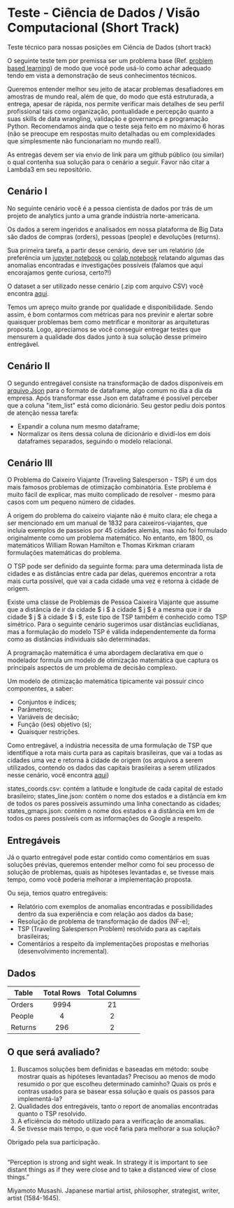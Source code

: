 # Teste - Ciência de Dados / Visão Computacional (Short Track)

Teste técnico para nossas posições em Ciência de Dados (short track)

O seguinte teste tem por premissa ser um problema base (Ref. <a href="https://teaching.cornell.edu/teaching-resources/engaging-students/problem-based-learningproblem">problem based learning</a>) de modo que você pode usá-lo como achar adequado tendo em vista a demonstração de seus conhecimentos técnicos.

Queremos entender melhor seu jeito de atacar problemas desafiadores em amostras de mundo real, além de que, do modo que está estruturada, a entrega, apesar de rápida, nos permite verificar mais detalhes de seu perfil profissional tais como organização, pontualidade e percepção quanto a suas skills de data wrangling, validação e governança e programação Python. Recomendamos ainda que o teste seja feito em no máximo 6 horas (não se preocupe em respostas muito detalhadas ou em complexidades que simplesmente não funcionariam no mundo real!).

As entregas devem ser via envio de link para um github público (ou similar) o qual contenha sua solução para o cenário a seguir. Favor não citar a Lambda3 em seu repositório.

## Cenário I

No seguinte cenário você é a pessoa cientista de dados por trás de um projeto de analytics junto a uma grande indústria norte-americana.

Os dados a serem ingeridos e analisados em nossa plataforma de Big Data são dados de compras (orders), pessoas (people) e devoluções (returns).

Sua primeira tarefa, a partir desse cenário, deve ser um relatório (de preferência um <a href="https://jupyter.org/">jupyter notebook</a> ou <a href="https://colab.research.google.com/">colab notebook</a> relatando algumas das anomalias encontradas e investigações possíveis (falamos que aqui encorajamos gente curiosa, certo?!)

O dataset a ser utilizado nesse cenário (.zip com arquivo CSV) você encontra <a href="https://drive.google.com/file/d/1a8UCbzXFbqTQi0x8tqCXPRTlB--E7o8I/view?usp=sharing">aqui</a>.

Temos um apreço muito grande por qualidade e disponibilidade. Sendo assim, é bom contarmos com métricas para nos previnir e alertar sobre quaisquer problemas bem como metrificar e monitorar as arquiteturas proposta. Logo, apreciamos se você conseguir entregar testes que mensurem a qualidade dos dados junto à sua solução desse primeiro entregável.

## Cenário II

O segundo entregável consiste na transformação de dados disponíveis em <a href="https://drive.google.com/file/d/1IDCjpDZh5St97jw4K_bAewJ8hf-rax9C/view?usp=sharing">arquivo Json</a> para o formato de dataframe, algo comum no dia a dia da empresa. Após transformar esse Json em dataframe é possível perceber que a coluna "item_list" está como dicionário. Seu gestor pediu dois pontos de atenção nessa tarefa:

- Expandir a coluna num mesmo dataframe;
- Normalizar os itens dessa coluna de dicionário e dividí-los em dois dataframes separados, seguindo o modelo relacional.

## Cenário III

O Problema do Caixeiro Viajante (Traveling Salesperson - TSP) é um dos mais famosos problemas de otimização combinatória. Este problema é muito fácil de explicar, mas muito complicado de resolver - mesmo para casos com um pequeno número de cidades.

A origem do problema do caixeiro viajante não é muito clara; ele chega a ser mencionado em um manual de 1832 para caixeiros-viajantes, que incluía exemplos de passeios por 45 cidades alemãs, mas não foi formulado originalmente como um problema matemático. No entanto, em 1800, os matemáticos William Rowan Hamilton e Thomas Kirkman criaram formulações matemáticas do problema.

O TSP pode ser definido da seguinte forma: para uma determinada lista de cidades e as distâncias entre cada par delas, queremos encontrar a rota mais curta possível, que vai a cada cidade uma vez e retorna à cidade de origem.

Existe uma classe de Problemas de Pessoa Caixeira Viajante que assume que a distância de ir da cidade $ i $ à cidade $ j $ é a mesma que ir da cidade $ j $ à cidade $ i $, este tipo de TSP também é conhecido como TSP simétrico. Para o seguinte cenário sugerimos usar distâncias euclidianas, mas a formulação do modelo TSP é válida independentemente da forma como as distâncias individuais são determinadas.

A programação matemática é uma abordagem declarativa em que o modelador formula um modelo de otimização matemática que captura os principais aspectos de um problema de decisão complexo. 

Um modelo de otimização matemática tipicamente vai possuir cinco componentes, a saber:

* Conjuntos e índices;
* Parâmetros;
* Variáveis ​​de decisão;
* Função (ões) objetivo (s);
* Quaisquer restrições.

Como entregável, a indústria necessita de uma formulação de TSP que identifique a rota mais curta para as capitais brasileiras, que vai a todas as cidades uma vez e retorna à cidade de origem (os arquivos a serem utilizados, contendo os dados das capitais brasileiras a serem utilizados nesse cenário, você encontra <a href="https://drive.google.com/drive/folders/1pip1P29vKGYWUOSD0hVrdNLNQcGzG3eN?usp=sharing">aqui</a>)

states_coords.csv: contém a latitude e longitude de cada capital de estado brasileiro;
states_line.json: contém o nome dos estados e a distância em km de todos os pares possíveis assumindo uma linha conectando as cidades;
states_gmaps.json: contém o nome dos estados e a distância em km de todos os pares possíveis com as informações do Google a respeito.

## Entregáveis

Já o quarto entregável pode estar contido como comentários em suas soluções prévias, queremos entender melhor como foi seu processo de solução de problemas, quais as hipóteses levantadas e, se tivesse mais tempo, como você poderia melhorar a implementação proposta.

Ou seja, temos quatro entregáveis:

- Relatório com exemplos de anomalias encontradas e possibilidades dentro da sua experiência e com relação aos dados da base;
- Resolução de problema de transformação de dados (NF-e);
- TSP (Traveling Salesperson Problem) resolvido para as capitais brasileiras;
- Comentários a respeito da implementações propostas e melhorias (desenvolvimento incremental).

## Dados

| Table            | Total Rows | Total Columns                                              |
| -----------------|:--------:  | :---------------------------------------------------------:|
| Orders           | 9994       | 21                                                         |
| People           | 4          | 2                                                          |
| Returns          | 296        | 2                                                          |

## O que será avaliado?

1. Buscamos soluções bem definidas e baseadas em método: soube mostrar quais as hipóteses levantadas? Precisou ao menos de modo resumido o por que escolheu determinado caminho? Quais os prós e contras usados para se basear essa solução e quais os passos para implementá-la?
2. Qualidades dos entregáveis, tanto o report de anomalias encontradas quanto o TSP resolvido.  
3. A eficiência do método utilizado para a verificação de anomalias.
4. Se tivesse mais tempo, o que você faria para melhorar a sua solução?

Obrigado pela sua participação.

## 

“Perception is strong and sight weak. In strategy it is important to see distant things as if they were close and to take a distanced view of close things.”

Miyamoto Musashi. Japanese martial artist, philosopher, strategist, writer, artist (1584-1645).
